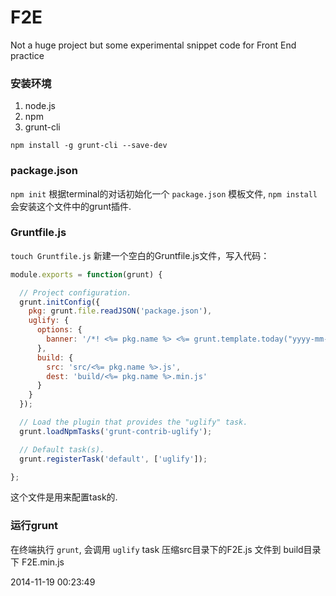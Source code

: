 F2E
===

Not a huge project but some experimental snippet code for Front End practice

### 安装环境
1. node.js
2. npm
3. grunt-cli

`npm install -g grunt-cli --save-dev`

### package.json
`npm init`
根据terminal的对话初始化一个 `package.json` 模板文件, `npm install` 会安装这个文件中的grunt插件.


### Gruntfile.js
`touch Gruntfile.js`
新建一个空白的Gruntfile.js文件，写入代码：

```javascript
module.exports = function(grunt) {

  // Project configuration.
  grunt.initConfig({
    pkg: grunt.file.readJSON('package.json'),
    uglify: {
      options: {
        banner: '/*! <%= pkg.name %> <%= grunt.template.today("yyyy-mm-dd") %> */\n'
      },
      build: {
        src: 'src/<%= pkg.name %>.js',
        dest: 'build/<%= pkg.name %>.min.js'
      }
    }
  });

  // Load the plugin that provides the "uglify" task.
  grunt.loadNpmTasks('grunt-contrib-uglify');

  // Default task(s).
  grunt.registerTask('default', ['uglify']);

};
```
这个文件是用来配置task的.


### 运行grunt
在终端执行 `grunt`, 会调用 `uglify` task 压缩src目录下的F2E.js 文件到 build目录下 F2E.min.js


2014-11-19 00:23:49
